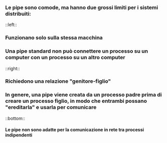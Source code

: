 ### Le pipe sono comode, ma hanno due grossi limiti per i sistemi distribuiti:

<VSpace space="8"/>

::left::
<div class="text-center">
<carbon-network-3 size="15"/>

### <Alert strong>Funzionano solo sulla stessa macchina</Alert>
### Una pipe standard non può connettere un processo su un computer con un processo su un altro computer

</div>

::right::
<div class="text-center">
<carbon-parent-node size="15"/>

### <Alert strong>Richiedono una relazione "genitore-figlio"</Alert>
### In genere, una pipe viene creata da un processo padre prima di creare un processo figlio, in modo che entrambi possano "ereditarla" e usarla per comunicare

</div>

::bottom::
<TakeawayBlock class="my-4">

#### Le pipe <Alert strong>non sono adatte</Alert> per la comunicazione in rete tra processi indipendenti

</TakeawayBlock>
